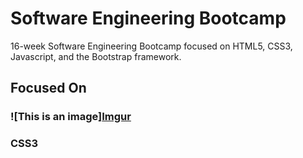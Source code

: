 # Software Engineering Bootcamp
16-week Software Engineering Bootcamp focused on HTML5, CSS3, Javascript, and the Bootstrap framework.

## Focused On

### ![This is an image][Imgur](https://imgur.com/WYpBk1T)
### CSS3
